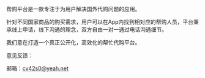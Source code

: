 帮购平台是一款专注于为用户解决国外代购问题的应用。

针对不同国家商品的购买需求，用户可以在App内找到相对应的帮购人员，平台秉承线上申请，线下沟通的理念，双方自由一对一通过电话沟通细节。

我们意在打造一个真正公开化，高效化的帮忙代购平台。

意见反馈：

邮箱：cv42s0@yeah.net
